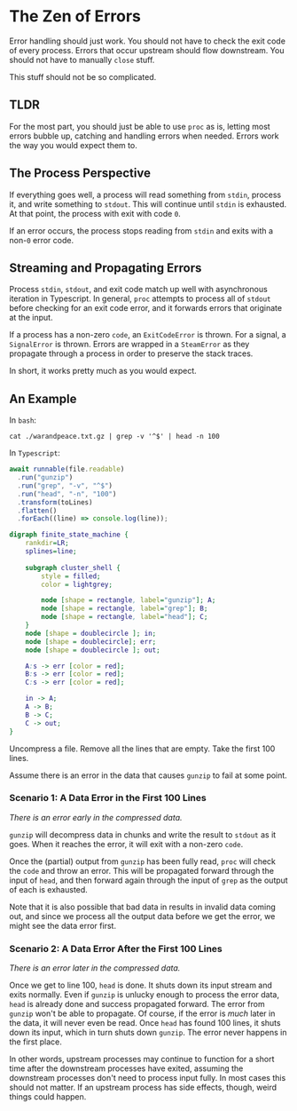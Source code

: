 # The Zen of Errors

Error handling should just work. You should not have to check the exit code of
every process. Errors that occur upstream should flow downstream. You should not
have to manually `close` stuff.

This stuff should not be so complicated.

## TLDR

For the most part, you should just be able to use `proc` as is, letting most
errors bubble up, catching and handling errors when needed. Errors work the way
you would expect them to.

## The Process Perspective

If everything goes well, a process will read something from `stdin`, process it,
and write something to `stdout`. This will continue until `stdin` is exhausted.
At that point, the process with exit with code `0`.

If an error occurs, the process stops reading from `stdin` and exits with a
non-`0` error code.

## Streaming and Propagating Errors

Process `stdin`, `stdout`, and exit code match up well with asynchronous
iteration in Typescript. In general, `proc` attempts to process all of `stdout`
before checking for an exit code error, and it forwards errors that originate at
the input.

If a process has a non-zero `code`, an `ExitCodeError` is thrown. For a signal,
a `SignalError` is thrown. Errors are wrapped in a `SteamError` as they
propagate through a process in order to preserve the stack traces.

In short, it works pretty much as you would expect.

## An Example

In `bash`:

```shell
cat ./warandpeace.txt.gz | grep -v '^$' | head -n 100
```

In `Typescript`:

```typescript
await runnable(file.readable)
  .run("gunzip")
  .run("grep", "-v", "^$")
  .run("head", "-n", "100")
  .transform(toLines)
  .flatten()
  .forEach((line) => console.log(line));
```

```dot process
digraph finite_state_machine {
    rankdir=LR;
    splines=line;
    
    subgraph cluster_shell {
        style = filled;
        color = lightgrey;

        node [shape = rectangle, label="gunzip"]; A;
        node [shape = rectangle, label="grep"]; B;
        node [shape = rectangle, label="head"]; C;
    }
    node [shape = doublecircle ]; in;
    node [shape = doublecircle]; err;
    node [shape = doublecircle ]; out;

    A:s -> err [color = red];
    B:s -> err [color = red];
    C:s -> err [color = red];

    in -> A;
    A -> B;
    B -> C;
    C -> out;
}
```

Uncompress a file. Remove all the lines that are empty. Take the first 100
lines.

Assume there is an error in the data that causes `gunzip` to fail at some point.

### Scenario 1: A Data Error in the First 100 Lines

_There is an error early in the compressed data._

`gunzip` will decompress data in chunks and write the result to `stdout` as it
goes. When it reaches the error, it will exit with a non-zero `code`.

Once the (partial) output from `gunzip` has been fully read, `proc` will check
the `code` and throw an error. This will be propagated forward through the input
of `head`, and then forward again through the input of `grep` as the output of
each is exhausted.

Note that it is also possible that bad data in results in invalid data coming
out, and since we process all the output data before we get the error, we might
see the data error first.

### Scenario 2: A Data Error After the First 100 Lines

_There is an error later in the compressed data._

Once we get to line 100, `head` is done. It shuts down its input stream and
exits normally. Even if `gunzip` is unlucky enough to process the error data,
`head` is already done and success propagated forward. The error from `gunzip`
won't be able to propagate. Of course, if the error is _much_ later in the data,
it will never even be read. Once `head` has found 100 lines, it shuts down its
input, which in turn shuts down `gunzip`. The error never happens in the first
place.

In other words, upstream processes may continue to function for a short time
after the downstream processes have exited, assuming the downstream processes
don't need to process input fully. In most cases this should not matter. If an
upstream process has side effects, though, weird things could happen.
